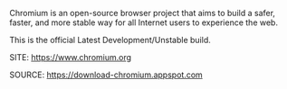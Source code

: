 
 Chromium is an open-source browser project that aims to build a 
 safer, faster, and more stable way for all Internet users to 
 experience the web. 
 
 This is the official Latest Development/Unstable build.
 
 SITE: https://www.chromium.org

 SOURCE: https://download-chromium.appspot.com
